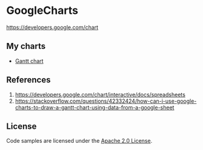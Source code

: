 # GoogleCharts

https://developers.google.com/chart

## My charts

- [Gantt chart](charts/templates/ganttchart.html)

## References

1. https://developers.google.com/chart/interactive/docs/spreadsheets
2. https://stackoverflow.com/questions/42332424/how-can-i-use-google-charts-to-draw-a-gantt-chart-using-data-from-a-google-sheet

## License

Code samples are licensed under the [Apache 2.0 License](LICENSE).
